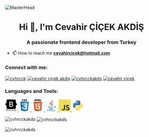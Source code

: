 ![MasterHead](https://www.webtasarimsistemleri.com/sayfalar/content/web-sitesi-tasarim-sirketi-nedir.jpg)
<h1 align="center">Hi 👋, I'm Cevahir ÇİÇEK AKDİŞ</h1>
<h3 align="center">A passionate frontend developer from Turkey</h3>

- 📫 How to reach me **cevahircicek@hotmail.com**

<h3 align="left">Connect with me:</h3>
<p align="left">
<a href="https://twitter.com/cvhrcck" target="blank"><img align="center" src="https://raw.githubusercontent.com/rahuldkjain/github-profile-readme-generator/master/src/images/icons/Social/twitter.svg" alt="cvhrcck" height="30" width="40" /></a>
<a href="https://linkedin.com/in/cevahir çi̇çek akdi̇ş" target="blank"><img align="center" src="https://raw.githubusercontent.com/rahuldkjain/github-profile-readme-generator/master/src/images/icons/Social/linked-in-alt.svg" alt="cevahir çi̇çek akdi̇ş" height="30" width="40" /></a>
<a href="https://instagram.com/cvhrcckakds" target="blank"><img align="center" src="https://raw.githubusercontent.com/rahuldkjain/github-profile-readme-generator/master/src/images/icons/Social/instagram.svg" alt="cvhrcckakds" height="30" width="40" /></a>
<a href="https://www.youtube.com/c/cevahir çiçek" target="blank"><img align="center" src="https://raw.githubusercontent.com/rahuldkjain/github-profile-readme-generator/master/src/images/icons/Social/youtube.svg" alt="cevahir çiçek" height="30" width="40" /></a>
</p>

<h3 align="left">Languages and Tools:</h3>
<p align="left"> <a href="https://getbootstrap.com" target="_blank" rel="noreferrer"> <img src="https://raw.githubusercontent.com/devicons/devicon/master/icons/bootstrap/bootstrap-plain-wordmark.svg" alt="bootstrap" width="40" height="40"/> </a> <a href="https://www.w3schools.com/css/" target="_blank" rel="noreferrer"> <img src="https://raw.githubusercontent.com/devicons/devicon/master/icons/css3/css3-original-wordmark.svg" alt="css3" width="40" height="40"/> </a> <a href="https://www.w3.org/html/" target="_blank" rel="noreferrer"> <img src="https://raw.githubusercontent.com/devicons/devicon/master/icons/html5/html5-original-wordmark.svg" alt="html5" width="40" height="40"/> </a> <a href="https://www.java.com" target="_blank" rel="noreferrer"> <img src="https://raw.githubusercontent.com/devicons/devicon/master/icons/java/java-original.svg" alt="java" width="40" height="40"/> </a> <a href="https://developer.mozilla.org/en-US/docs/Web/JavaScript" target="_blank" rel="noreferrer"> <img src="https://raw.githubusercontent.com/devicons/devicon/master/icons/javascript/javascript-original.svg" alt="javascript" width="40" height="40"/> </a> <a href="https://www.python.org" target="_blank" rel="noreferrer"> <img src="https://raw.githubusercontent.com/devicons/devicon/master/icons/python/python-original.svg" alt="python" width="40" height="40"/> </a> </p>

<p><img align="left" src="https://github-readme-stats.vercel.app/api/top-langs?username=cvhrcckakds&show_icons=true&locale=en&layout=compact" alt="cvhrcckakds" /></p>

<p>&nbsp;<img align="center" src="https://github-readme-stats.vercel.app/api?username=cvhrcckakds&show_icons=true&locale=en" alt="cvhrcckakds" /></p>

<p><img align="center" src="https://github-readme-streak-stats.herokuapp.com/?user=cvhrcckakds&" alt="cvhrcckakds" /></p>
